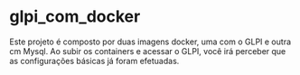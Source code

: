 # glpi_com_docker
Este projeto é composto por duas imagens docker, uma com o GLPI e outra cm Mysql. Ao subir os containers e acessar o GLPI, você irá perceber que as configurações básicas já foram efetuadas.
